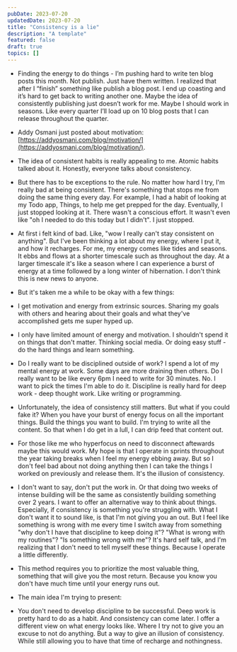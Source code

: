 ```yaml
---
pubDate: 2023-07-20
updatedDate: 2023-07-20
title: "Consistency is a lie"
description: "A template"
featured: false
draft: true
topics: []
---
```


- Finding the energy to do things - I’m pushing hard to write ten blog posts this month. Not publish. Just have them written. I realized that after I “finish” something like publish a blog post. I end up coasting and it’s hard to get back to writing another one. Maybe the idea of consistently publishing just doesn’t work for me. Maybe I should work in seasons. Like every quarter I’ll load up on 10 blog posts that I can release throughout the quarter.

- Addy Osmani just posted about motivation: [https://addyosmani.com/blog/motivation/](https://addyosmani.com/blog/motivation/).
- The idea of consistent habits is really appealing to me. Atomic habits talked about it. Honestly, everyone talks about consistency.
- But there has to be exceptions to the rule. No matter how hard I try, I'm really bad at being consistent. There's something that stops me from doing the same thing every day. For example, I had a habit of looking at my Todo app, Things, to help me get prepped for the day. Eventually, I just stopped looking at it. There wasn't a conscious effort. It wasn't even like "oh I needed to do this today but I didn't". I just stopped.
- At first i felt kind of bad. Like, "wow I really can't stay consistent on anything". But I've been thinking a lot about my energy, where I put it, and how it recharges. For me, my energy comes like tides and seasons. It ebbs and flows at a shorter timescale such as throughout the day. At a larger timescale it's like a season where I can experience a burst of energy at a time followed by a long winter of hibernation. I don't think this is new news to anyone.
- But it's taken me a while to be okay with a few things:

- I get motivation and energy from extrinsic sources. Sharing my goals with others and hearing about their goals and what they've accomplished gets me super hyped up.
- I only have limited amount of energy and motivation. I shouldn't spend it on things that don't matter. Thinking social media. Or doing easy stuff - do the hard things and learn something.
- Do I really want to be disciplined outside of work? I spend a lot of my mental energy at work. Some days are more draining then others. Do I really want to be like every 6pm I need to write for 30 minutes. No. I want to pick the times I'm able to do it. Discipline is really hard for deep work - deep thought work. Like writing or programming.

- Unfortunately, the idea of consistency still matters. But what if you could fake it? When you have your burst of energy focus on all the important things. Build the things you want to build. I'm trying to write all the content. So that when I do get in a lull, I can drip feed that content out.
- For those like me who hyperfocus on need to disconnect aftewards maybe this would work. My hope is that I operate in sprints throughout the year taking breaks when I feel my energy ebbing away. But so I don't feel bad about not doing anything then I can take the things I worked on previously and release them. It's the illusion of consistency.

- I don't want to say, don't put the work in. Or that doing two weeks of intense building will be the same as consistently building something over 2 years. I want to offer an alternative way to think about things. Especially, if consistency is something you're struggling with. What I don't want it to sound like, is that I'm not giving you an out. But I feel like something is wrong with me every time I switch away from something "why don't I have that discipline to keep doing it"? "What is wrong with my routines"? "Is something wrong with me"? It's hard self talk, and I'm realizing that I don't need to tell myself these things. Because I operate a little differently.
- This method requires you to prioritize the most valuable thing, something that will give you the most return. Because you know you don't have much time until your energy runs out.

- The main idea I'm trying to present:

- You don't need to develop discipline to be successful. Deep work is pretty hard to do as a habit. And consistency can come later. I offer a different view on what energy looks like. Where I try not to give you an excuse to not do anything. But a way to give an illusion of consistency. While still allowing you to have that time of recharge and nothingness.